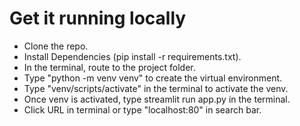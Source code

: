 # Get it running locally
* Clone the repo.
* Install Dependencies (pip install -r requirements.txt).
* In the terminal, route to the project folder.
* Type "python -m venv venv" to create the virtual environment.
* Type "venv/scripts/activate" in the terminal to activate the venv.
* Once venv is activated, type streamlit run app.py in the terminal.
* Click URL in terminal or type "localhost:80" in search bar.
